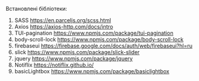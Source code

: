 Встановлені бібліотеки:

1. SASS https://en.parceljs.org/scss.html
2. Axios https://axios-http.com/docs/intro
3. TUI-pagination https://www.npmjs.com/package/tui-pagination
4. body-scroll-lock https://www.npmjs.com/package/body-scroll-lock
5. firebaseui https://firebase.google.com/docs/auth/web/firebaseui?hl=ru
6. slick https://www.npmjs.com/package/slick-slider
7. jquery https://www.npmjs.com/package/jquery
8. Notiflix https://notiflix.github.io/
9. basicLightbox https://www.npmjs.com/package/basiclightbox
